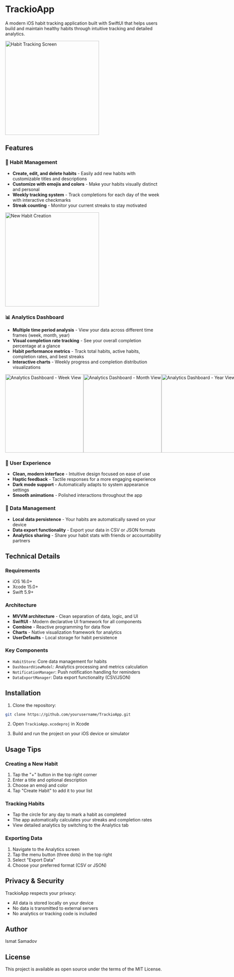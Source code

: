 # TrackioApp

A modern iOS habit tracking application built with SwiftUI that helps users build and maintain healthy habits through intuitive tracking and detailed analytics.

<img src="habits.png" width="300" alt="Habit Tracking Screen">

## Features

### 🎯 Habit Management
- **Create, edit, and delete habits** - Easily add new habits with customizable titles and descriptions
- **Customize with emojis and colors** - Make your habits visually distinct and personal
- **Weekly tracking system** - Track completions for each day of the week with interactive checkmarks
- **Streak counting** - Monitor your current streaks to stay motivated

<img src="analytics_new_habit.png" width="300" alt="New Habit Creation">

### 📊 Analytics Dashboard
- **Multiple time period analysis** - View your data across different time frames (week, month, year)
- **Visual completion rate tracking** - See your overall completion percentage at a glance
- **Habit performance metrics** - Track total habits, active habits, completion rates, and best streaks
- **Interactive charts** - Weekly progress and completion distribution visualizations

<div style="display: flex; justify-content: space-between;">
  <img src="analytics_last_week.png" width="250" alt="Analytics Dashboard - Week View">
  <img src="analytics_last_month.png" width="250" alt="Analytics Dashboard - Month View">
  <img src="analytics_last_year.png" width="250" alt="Analytics Dashboard - Year View">
</div>

### 📱 User Experience
- **Clean, modern interface** - Intuitive design focused on ease of use
- **Haptic feedback** - Tactile responses for a more engaging experience
- **Dark mode support** - Automatically adapts to system appearance settings
- **Smooth animations** - Polished interactions throughout the app

### 💾 Data Management
- **Local data persistence** - Your habits are automatically saved on your device
- **Data export functionality** - Export your data in CSV or JSON formats
- **Analytics sharing** - Share your habit stats with friends or accountability partners

## Technical Details

### Requirements
- iOS 16.0+
- Xcode 15.0+
- Swift 5.9+

### Architecture
- **MVVM architecture** - Clean separation of data, logic, and UI
- **SwiftUI** - Modern declarative UI framework for all components
- **Combine** - Reactive programming for data flow
- **Charts** - Native visualization framework for analytics
- **UserDefaults** - Local storage for habit persistence

### Key Components
- `HabitStore`: Core data management for habits
- `DashboardViewModel`: Analytics processing and metrics calculation
- `NotificationManager`: Push notification handling for reminders
- `DataExportManager`: Data export functionality (CSV/JSON)

## Installation

1. Clone the repository:
```bash
git clone https://github.com/yourusername/TrackioApp.git
```

2. Open `TrackioApp.xcodeproj` in Xcode

3. Build and run the project on your iOS device or simulator

## Usage Tips

### Creating a New Habit
1. Tap the "+" button in the top right corner
2. Enter a title and optional description
3. Choose an emoji and color
4. Tap "Create Habit" to add it to your list

### Tracking Habits
- Tap the circle for any day to mark a habit as completed
- The app automatically calculates your streaks and completion rates
- View detailed analytics by switching to the Analytics tab

### Exporting Data
1. Navigate to the Analytics screen
2. Tap the menu button (three dots) in the top right
3. Select "Export Data"
4. Choose your preferred format (CSV or JSON)

## Privacy & Security

TrackioApp respects your privacy:
- All data is stored locally on your device
- No data is transmitted to external servers
- No analytics or tracking code is included

## Author

Ismat Samadov

## License

This project is available as open source under the terms of the MIT License.